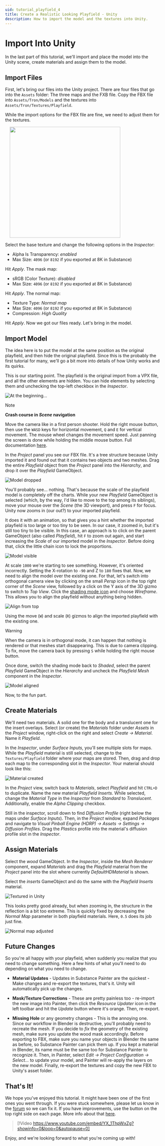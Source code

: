 ```yaml
---
uid: tutorial_playfield_4
title: Create a Realistic Looking Playfield - Unity
description: How to import the model and the textures into Unity.
---
```


# Import Into Unity

In the last part of this tutorial, we'll import and place the model into the Unity scene, create materials and assign them to the model.

## Import Files


First, let's bring our files into the Unity project. There are four files that go into the `Assets` folder: The three maps and the FXB file. Copy the FBX file into `Assets/Tron/Models` and the textures into `Assets/Tron/Textures/Playfield`.

While the import options for the FBX file are fine, we need to adjust them for the textures.

<img src="unity-maps.png" width="360" class="img-responsive pull-right" style="margin-left: 15px">

Select the base texture and change the following options in the *Inspector*:

- Alpha Is Transparency: *enabled*
- Max Size: `4096` (or `8192` if you exported at 8K in Substance)

Hit *Apply*. The mask map:

- sRGB (Color Texture): *disabled*
- Max Size: `4096` (or `8192` if you exported at 8K in Substance)

Hit *Apply*. The normal map:

- Texture Type: *Normal map*
- Max Size: `4096` (or `8192` if you exported at 8K in Substance)
- Compression: *High Quality*

Hit *Apply*. Now we got our files ready. Let's bring in the model.

## Import Model

The idea here is to put the model at the same position as the original playfield, and then hide the original playfield. Since this is the probably the first tutorial for many, we'll go a bit more into details of how Unity works and its quirks.

This is our starting point. The playfield is the original import from a VPX file, and all the other elements are hidden. You can hide elements by selecting them and unchecking the top-left checkbox in the *Inspector*.

![At the beginning...](unity-beginning.png)

> [!note]
> **Crash course in *Scene* navigation**
>
> Move the camera like in a first person shooter. Hold the right mouse button, then use the `WASD` keys for horizontal movement, `Q` and `E` for vertical movement. The mouse wheel changes the movement speed. Just panning the screen is done while holding the middle mouse button. Full documentation [here](https://docs.unity3d.com/2021.2/Documentation/Manual/SceneViewNavigation.html).

In the *Project* panel you see our FBX file. It's a tree structure because Unity imported it and found out that it contains two objects and two meshes. Drag the entire *Playfield* object from the *Project* panel into the *Hierarchy*, and drop it over the *Playfield* GameObject.

![Model dropped](unity-model-dropped.png)

You'll probably see... nothing. That's because the scale of the playfield model is completely off the charts. While your new *Playfield* GameObject is selected (which, by the way, I'd like to move to the top among its siblings), move your mouse over the *Scene* (the 3D viewport), and press `F` for focus. Unity now zooms in (our out?) to your imported playfield.

It does it with an animation, so that gives you a hint whether the imported playfield is too large or too tiny to be seen. In our case, it zoomed in, but it's still too tiny to be visible. In this case, an approach is to click on the parent GameObject (also called *Playfield*), hit `F` to zoom out again, and start increasing the *Scale* of our imported model in the *Inspector*. Before doing that, click the little chain icon to lock the proportions.

![Model visible](unity-model-visible.png)

At scale `1000` we're starting to see something. However, it's oriented incorrectly. Setting the X-rotation to `-90` and Z to `180` fixes that. Now, we need to align the model over the existing one. For that, let's switch into orthogonal camera view by clicking on the small *Persp* icon in the top right corner of the *Scene* view, followed by a click on the Y axis of the 3D gizmo to switch to *Top View*. Click the [shading mode icon](https://docs.unity3d.com/2021.2/Documentation/Manual/ViewModes.html) and choose *Wireframe*. This allows you to align the playfield without anything being hidden.

![Align from top](unity-align-wireframe-top.png)

Using the move (`W`) and scale (`R`) gizmos to align the imported playfield with the existing one.

> [!warning]
> When the camera is in orthogonal mode, it can happen that nothing is rendered or that meshes start disappearing. This is due to camera clipping. To fix, move the camera back by pressing `S` while holding the right mouse button.

Once done, switch the shading mode back to *Shaded*, select the parent *Playfield* GameObject in the *Hierarchy* and uncheck the *Playfield Mesh* component in the *Inspector*.

![Model aligned](unity-model-aligned.png)

Now, to the fun part.

## Create Materials

We'll need two materials. A solid one for the body and a translucent one for the insert overlays. Select (or create) the *Materials* folder under *Assets* in the *Project* window, right-click on the right and select *Create -> Material*. Name it *Playfield*.

In the *Inspector*, under *Surface Inputs*, you'll see multiple slots for maps. While the *Playfield* material is still selected, change to the `Textures/Playfield` folder where your maps are stored. Then, drag and drop each map to the corresponding slot in the *Inspector*. Your material should look like this:

![Material created](unity-material-created.png)

In the *Project* view, switch back to *Materials*, select *Playfield* and hit `CTRL+D` to duplicate. Name the new material *Playfield Inserts*. While selected, change the *Material Type* in the *Inspector* from *Standard* to *Translucent*. Additionally, enable the *Alpha Clipping* checkbox.

Still in the inspector, scroll down to find *Diffusion Profile* (right below the maps under *Surface Inputs*). Then, in the *Project* window, expand *Packages* and navigate to *Visual Pinball Engine (HDRP) -> Assets -> Settings -> Diffusion Profiles*. Drag the *Plastics* profile into the material's diffusion profile slot in the *Inspector*.

## Assign Materials

Select the *wood* GameObject. In the *Inspector*, inside the *Mesh Renderer* component, expand *Materials* and drag the *Playfield* material from the *Project* panel into the slot where currently *DefaultHDMaterial* is shown.

Select the *inserts* GameObject and do the same with the *Playfield Inserts* material.

![Textured in Unity](unity-material-applied.png)

This looks pretty good already, but when zooming in, the structure in the reflection is a bit too extreme. This is quickly fixed by decreasing the *Normal Map* parameter in both playfield materials. Here, `0.5` does its job just fine.

![Normal map adjusted](unity-material-adjusted.png)

## Future Changes

So you're all happy with your playfield, when suddenly you realize that you need to change something. Here a few hints of what you'll need to do depending on what you need to change.

- **Material Updates** - Updates in Substance Painter are the quickest - Make changes and re-export the textures, that's it. Unity will automatically pick up the changes.

- **Mask/Texture Corrections** - These are pretty painless too - re-import the new image into Painter, then click the *Resource Updater* icon in the left toolbar and hit the *Update* button where it's orange. Then, re-export.

- **Missing Hole** or any geometry changes - This is the annoying one. Since our workflow in Blender is destructive, you'll probably need to recreate the mesh. If you decide to *fix* the geometry of the existing mesh, make sure you update the wood mask accordingly. Before exporting to FBX, make sure you name your objects in Blender the same as before, so Substance Painter can pick them up. If you kept a material in Blender, its name must be the same too for Substance Painter to recognize it. Then, in Painter, select *Edit -> Project Configuration -> Select...* to update your model, and Painter will re-apply the layers on the new model. Finally, re-export the textures and copy the new FBX to Unity's asset folder.

## That's It!

We hope you've enjoyed this tutorial. It might have been one of the first ones you went through. If you were stuck somewhere, please let us know in the [forum](https://vpuniverse.com/forums/forum/174-visual-pinball-engine-general-discussion/) so we can fix it. If you have improvements, use the button on the top right side on each page. More info about that [here](https://github.com/freezy/VisualPinball.Engine/wiki/Documentation).

> [!Video https://www.youtube.com/embed/YX_1ThpWxZg?showinfo=0&loop=0&autopause=0]

Enjoy, and we're looking forward to what you're coming up with!
